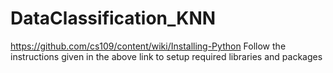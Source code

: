 # DataClassification_KNN
https://github.com/cs109/content/wiki/Installing-Python                                                                               Follow the instructions given in the above link to setup required libraries and packages
